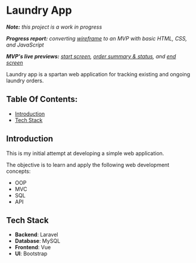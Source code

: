 # Laundry App

_**Note:** this project is a work in progress_

_**Progress report:** converting [wireframe](https://wireframe.cc/S8CIgC) to an MVP with basic HTML, CSS, and JavaScript_

_**MVP's live previews:** [start screen](https://gulfaniputra.github.io/laundry-app/), [order summary & status](https://gulfaniputra.github.io/laundry-app/order-summary-status.html), and [end screen](https://gulfaniputra.github.io/laundry-app/end-screen.html)_

Laundry app is a spartan web application for tracking existing and ongoing laundry orders.

## Table Of Contents:

- [Introduction](#introduction)
- [Tech Stack](#tech-stack)

## Introduction

This is my initial attempt at developing a simple web application.

The objective is to learn and apply the following web development concepts:

- OOP
- MVC
- SQL
- API

## Tech Stack

- **Backend**: Laravel
- **Database**: MySQL
- **Frontend**: Vue
- **UI**: Bootstrap
